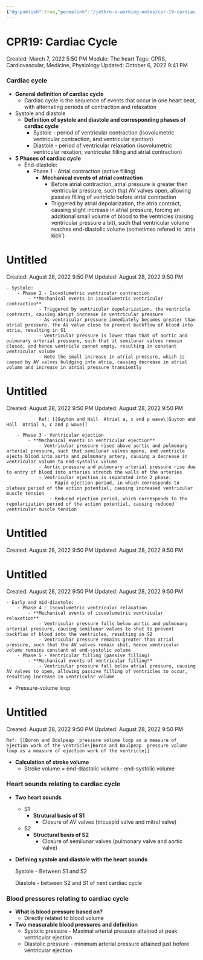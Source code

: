 ```yaml
---
{"dg-publish":true,"permalink":"/jethro-s-working-notes/cpr-19-cardiac-cycle/","dgPassFrontmatter":true}
---
```



# CPR19: Cardiac Cycle

Created: March 7, 2022 5:50 PM
Module: The heart
Tags: CPRS, Cardiovascular, Medicine, Physiology
Updated: October 6, 2022 9:41 PM

### Cardiac cycle

- **General definition of cardiac cycle**
    - Cardiac cycle is the sequence of events that occur in one heart beat, with alternating periods of contraction and relaxation
- Systole and diastole
    - **Definition of systole and diastole and corresponding phases of cardiac cycle**
        - Systole - period of ventricular contraction (isovolumetric ventricular contraction, and ventricular ejection)
        - Diastole - period of ventricular relaxation (isovolumetric ventricular rexation, ventricular filling and atrial contraction)
- **5 Phases of cardiac cycle**
    - End-diastole:
        - Phase 1 - Atrial contraction (active filling)
            - **Mechanical events of atrial contraction**
                - Before atrial contraction, atrial pressure is greater then ventricular pressure, such that AV valves open, allowing passive filling of ventricle before atrial contraction
                - Triggered by atrial depolarization, the atria contract, causing slight increase in atrial pressure, forcing an additional small volume of blood to the ventricles (raising ventricular pressure a bit), such that ventricular volume reaches end-diastolic volume (sometimes refered to ‘atria kick’)
                
                
<div class="transclusion internal-embed is-loaded"><div class="markdown-embed">





# Untitled

Created: August 28, 2022 9:50 PM
Updated: August 28, 2022 9:50 PM

</div></div>

                
    - Systole:
        - Phase 2 - Isovolumetric ventricular contraction
            - **Mechanical events in isovolumetric ventricular contraction**
                - Triggered by ventricular depolarization, the ventricle contracts, causing abrupt increase in ventricular pressure
                - As ventricular pressure immediately becomes greater than atrial pressure, the AV valve close to prevent backflow of blood into atria, resulting in S1
                - Ventricular pressure is lower than that of aortic and pulmonary arterial pressure, such that it semilunar valves remain closed, and hence ventricle cannot empty, resulting in constant ventricular volume
                - Note the small increase in atrial pressure, which is caused by AV valves buldging into atria, causing decrease in atrial volume and increase in atrial pressure transiently
                
                
<div class="transclusion internal-embed is-loaded"><div class="markdown-embed">





# Untitled

Created: August 28, 2022 9:50 PM
Updated: August 28, 2022 9:50 PM

</div></div>

                
                Ref: [[Guyton and Hall  Atrial a, c and p wave\|Guyton and Hall  Atrial a, c and p wave]] 
                
        - Phase 3 - Ventricular ejection
            - **Mechanical events in ventricular ejection**
                - Ventricular pressure rises above aortic and pulmonary arterial pressure, such that semilunar valves opens, and ventricle ejects blood into aorta and pulmonary artery, causing a decrease in ventricular volume to end-systolic volume
                - Aortic pressure and pulmonary arterial pressure rise due to entry of blood into arteries stretch the walls of the arteries
                - Ventricular ejection is separated into 2 phase:
                    - Rapid ejection period, in which corresponds to plateau period of the action potential, causing increased ventricular muscle tension
                    - Reduced ejection period, which corresponds to the repolarization period of the action potential, causing reduced ventricular muscle tension
                
                
<div class="transclusion internal-embed is-loaded"><div class="markdown-embed">





# Untitled

Created: August 28, 2022 9:50 PM
Updated: August 28, 2022 9:50 PM

</div></div>

                
                
<div class="transclusion internal-embed is-loaded"><div class="markdown-embed">





# Untitled

Created: August 28, 2022 9:50 PM
Updated: August 28, 2022 9:50 PM

</div></div>

                
    - Early and mid-diastole:
        - Phase 4 - Isovolumetric ventricular relaxation
            - **Mechanical events of isovolumetric ventricular relaxation**
                - Ventricular pressure falls below aortic and pulmonary arterial pressure, causing semilunar valves to shut to prevent backflow of blood into the ventricles, resulting in S2
                - Ventricular pressure remains greater than atrial pressure, such that the AV valves remain shut, hence ventricular volume remains constant at end-systolic volume
        - Phase 5 - Ventricular filling (passive filling)
            - **Mechanical events of ventricular filling**
                - Ventricular pressure fall below atrial pressure, causing AV valves to open, allowing passive filling of ventricles to occur, resulting increase in ventricular volume
- Pressure-volume loop
    
    
<div class="transclusion internal-embed is-loaded"><div class="markdown-embed">





# Untitled

Created: August 28, 2022 9:50 PM
Updated: August 28, 2022 9:50 PM

</div></div>

    
    Ref: [[Boron and Boulpeap  pressure volume loop as a measure of ejection work of the ventricle\|Boron and Boulpeap  pressure volume loop as a measure of ejection work of the ventricle]] 
    
- **Calculation of stroke volume**
    - Stroke volume = end-diastolic volume - end-systolic volume

### Heart sounds relating to cardiac cycle

- **Two heart sounds**
    - S1
        - **Strutural basis of S1**
            - Closure of AV valves (tricuspid valve and mitral valve)
    - S2
        - **Structural basis of S2**
            - Closure of semilunar valves (pulmonary valve and aortic valve)
- **Defining systole and diastole with the heart sounds**
    
    Systole - Between S1 and S2
    
    Diastole - between S2 and S1 of next cardiac cycle
    

### Blood pressures relating to cardiac cycle

- **What is blood pressure based on?**
    - Directly related to blood volume
- **Two measurable blood pressures and definition**
    - Systolic pressure - Maximal arterial pressure attained at peak ventricular ejection
    - Diastolic pressure - minimum arterial pressure attained just before ventricular ejection